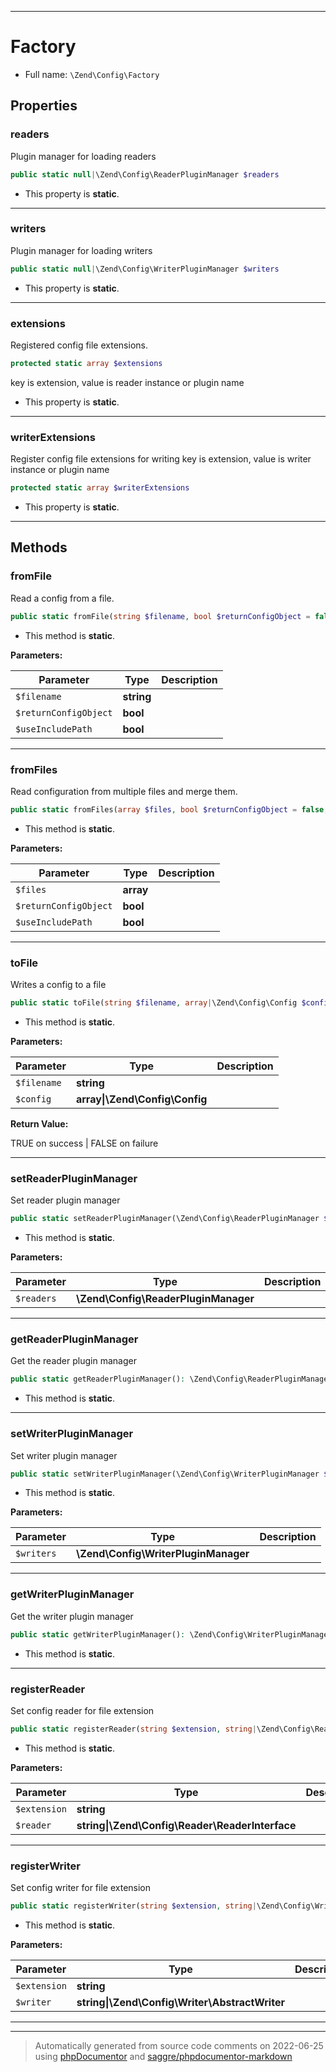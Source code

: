 ***

# Factory





* Full name: `\Zend\Config\Factory`



## Properties


### readers

Plugin manager for loading readers

```php
public static null|\Zend\Config\ReaderPluginManager $readers
```



* This property is **static**.


***

### writers

Plugin manager for loading writers

```php
public static null|\Zend\Config\WriterPluginManager $writers
```



* This property is **static**.


***

### extensions

Registered config file extensions.

```php
protected static array $extensions
```

key is extension, value is reader instance or plugin name

* This property is **static**.


***

### writerExtensions

Register config file extensions for writing
key is extension, value is writer instance or plugin name

```php
protected static array $writerExtensions
```



* This property is **static**.


***

## Methods


### fromFile

Read a config from a file.

```php
public static fromFile(string $filename, bool $returnConfigObject = false, bool $useIncludePath = false): array|\Zend\Config\Config
```



* This method is **static**.




**Parameters:**

| Parameter | Type | Description |
|-----------|------|-------------|
| `$filename` | **string** |  |
| `$returnConfigObject` | **bool** |  |
| `$useIncludePath` | **bool** |  |




***

### fromFiles

Read configuration from multiple files and merge them.

```php
public static fromFiles(array $files, bool $returnConfigObject = false, bool $useIncludePath = false): array|\Zend\Config\Config
```



* This method is **static**.




**Parameters:**

| Parameter | Type | Description |
|-----------|------|-------------|
| `$files` | **array** |  |
| `$returnConfigObject` | **bool** |  |
| `$useIncludePath` | **bool** |  |




***

### toFile

Writes a config to a file

```php
public static toFile(string $filename, array|\Zend\Config\Config $config): bool
```



* This method is **static**.




**Parameters:**

| Parameter | Type | Description |
|-----------|------|-------------|
| `$filename` | **string** |  |
| `$config` | **array&#124;\Zend\Config\Config** |  |


**Return Value:**

TRUE on success | FALSE on failure



***

### setReaderPluginManager

Set reader plugin manager

```php
public static setReaderPluginManager(\Zend\Config\ReaderPluginManager $readers): void
```



* This method is **static**.




**Parameters:**

| Parameter | Type | Description |
|-----------|------|-------------|
| `$readers` | **\Zend\Config\ReaderPluginManager** |  |




***

### getReaderPluginManager

Get the reader plugin manager

```php
public static getReaderPluginManager(): \Zend\Config\ReaderPluginManager
```



* This method is **static**.







***

### setWriterPluginManager

Set writer plugin manager

```php
public static setWriterPluginManager(\Zend\Config\WriterPluginManager $writers): void
```



* This method is **static**.




**Parameters:**

| Parameter | Type | Description |
|-----------|------|-------------|
| `$writers` | **\Zend\Config\WriterPluginManager** |  |




***

### getWriterPluginManager

Get the writer plugin manager

```php
public static getWriterPluginManager(): \Zend\Config\WriterPluginManager
```



* This method is **static**.







***

### registerReader

Set config reader for file extension

```php
public static registerReader(string $extension, string|\Zend\Config\Reader\ReaderInterface $reader): void
```



* This method is **static**.




**Parameters:**

| Parameter | Type | Description |
|-----------|------|-------------|
| `$extension` | **string** |  |
| `$reader` | **string&#124;\Zend\Config\Reader\ReaderInterface** |  |




***

### registerWriter

Set config writer for file extension

```php
public static registerWriter(string $extension, string|\Zend\Config\Writer\AbstractWriter $writer): void
```



* This method is **static**.




**Parameters:**

| Parameter | Type | Description |
|-----------|------|-------------|
| `$extension` | **string** |  |
| `$writer` | **string&#124;\Zend\Config\Writer\AbstractWriter** |  |




***


***
> Automatically generated from source code comments on 2022-06-25 using [phpDocumentor](http://www.phpdoc.org/) and [saggre/phpdocumentor-markdown](https://github.com/Saggre/phpDocumentor-markdown)
